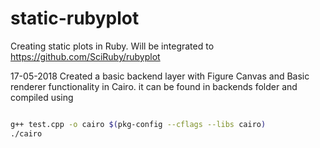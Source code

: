 # static-rubyplot
Creating static plots in Ruby. Will be integrated to https://github.com/SciRuby/rubyplot  

17-05-2018
Created a basic backend layer with Figure Canvas and Basic renderer functionality in Cairo. it can be found in backends folder and compiled using
```sh

g++ test.cpp -o cairo $(pkg-config --cflags --libs cairo)
./cairo


```
